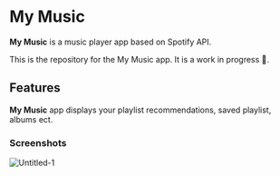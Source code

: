 # My Music 

**My Music** is a music player app based on Spotify API.

This is the repository for the My Music app. It is a work in progress 🚧.

## Features
**My Music** app displays your playlist recommendations, saved playlist, albums ect. 

### Screenshots
![Untitled-1](https://github.com/PolinaPolupan/MyMusic/assets/143635446/9d78f38d-bf37-448f-bd8b-0183ba380858)
